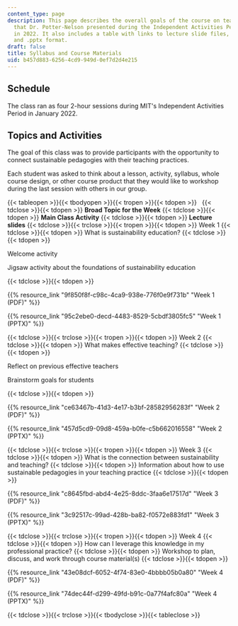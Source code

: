 ```yaml
---
content_type: page
description: This page describes the overall goals of the course on teaching for sustainability
  that Dr. Potter-Nelson presented during the Independent Activities Period at MIT
  in 2022. It also includes a table with links to lecture slide files, both in .pdf
  and .pptx format.
draft: false
title: Syllabus and Course Materials
uid: b457d883-6256-4cd9-949d-0ef7d2d4e215
---
```

## Schedule

The class ran as four 2-hour sessions during MIT's Independent Activities Period in January 2022.

## Topics and Activities

The goal of this class was to provide participants with the opportunity to connect sustainable pedagogies with their teaching practices.

Each student was asked to think about a lesson, activity, syllabus, whole course design, or other course product that they would like to workshop during the last session with others in our group.

{{< tableopen >}}{{< tbodyopen >}}{{< tropen >}}{{< tdopen >}}
 
{{< tdclose >}}{{< tdopen >}}
**Broad Topic for the Week**
{{< tdclose >}}{{< tdopen >}}
**Main Class Activity**
{{< tdclose >}}{{< tdopen >}}
**Lecture slides**
{{< tdclose >}}{{< trclose >}}{{< tropen >}}{{< tdopen >}}
Week 1
{{< tdclose >}}{{< tdopen >}}
What is sustainability education?
{{< tdclose >}}{{< tdopen >}}

Welcome activity

Jigsaw activity about the foundations of sustainability education

{{< tdclose >}}{{< tdopen >}}

{{% resource_link "9f850f8f-c98c-4ca9-938e-776f0e9f731b" "Week 1 (PDF)" %}}

{{% resource_link "95c2ebe0-decd-4483-8529-5cbdf3805fc5" "Week 1 (PPTX)" %}}

{{< tdclose >}}{{< trclose >}}{{< tropen >}}{{< tdopen >}}
Week 2
{{< tdclose >}}{{< tdopen >}}
What makes effective teaching?
{{< tdclose >}}{{< tdopen >}}

Reflect on previous effective teachers

Brainstorm goals for students

{{< tdclose >}}{{< tdopen >}}

{{% resource_link "ce63467b-41d3-4e17-b3bf-28582956283f" "Week 2 (PDF)" %}}

{{% resource_link "457d5cd9-09d8-459a-b0fe-c5b662016558" "Week 2 (PPTX)" %}}

{{< tdclose >}}{{< trclose >}}{{< tropen >}}{{< tdopen >}}
Week 3
{{< tdclose >}}{{< tdopen >}}
What is the connection between sustainability and teaching?
{{< tdclose >}}{{< tdopen >}}
Information about how to use sustainable pedagogies in your teaching practice
{{< tdclose >}}{{< tdopen >}}

{{% resource_link "c8645fbd-abd4-4e25-8ddc-3faa6e17517d" "Week 3 (PDF)" %}}

{{% resource_link "3c92517c-99ad-428b-ba82-f0572e883fd1" "Week 3 (PPTX)" %}}

{{< tdclose >}}{{< trclose >}}{{< tropen >}}{{< tdopen >}}
Week 4
{{< tdclose >}}{{< tdopen >}}
How can I leverage this knowledge in my professional practice?
{{< tdclose >}}{{< tdopen >}}
Workshop to plan, discuss, and work through course material(s)
{{< tdclose >}}{{< tdopen >}}

{{% resource_link "43e08dcf-6052-4f74-83e0-4bbbb05b0a80" "Week 4 (PDF)" %}}

{{% resource_link "74dec44f-d299-49fd-b91c-0a77f4afc80a" "Week 4 (PPTX)" %}}

{{< tdclose >}}{{< trclose >}}{{< tbodyclose >}}{{< tableclose >}}